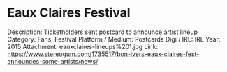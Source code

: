 # Eaux Claires Festival

Description: Ticketholders sent postcard to announce artist lineup
Category: Fans, Festival
Platform / Medium: Postcards
Digi / IRL: IRL
Year: 2015
Attachment: eauxclaires-lineups%201.jpg
Link: https://www.stereogum.com/1735517/bon-ivers-eaux-claires-fest-announces-some-artists/news/